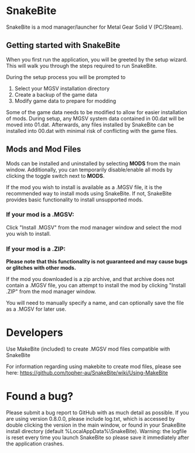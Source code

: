 # SnakeBite
SnakeBite is a mod manager/launcher for Metal Gear Solid V (PC/Steam).

## Getting started with SnakeBite
When you first run the application, you will be greeted by the setup wizard. This will walk you through the steps required to run SnakeBite.

During the setup process you will be prompted to
1. Select your MGSV installation directory
2. Create a backup of the game data
3. Modify game data to prepare for modding
 
Some of the game data needs to be modified to allow for easier installation of mods. During setup, any MGSV system data contained in 00.dat will be moved into 01.dat. Afterwards, any files installed by SnakeBite can be installed into 00.dat with minimal risk of conflicting with the game files.

## Mods and Mod Files
Mods can be installed and uninstalled by selecting **MODS** from the main window. Additionally, you can temporarily disable/enable all mods by clicking the toggle switch next to **MODS**.

If the mod you wish to install is available as a .MGSV file, it is the recommended way to install mods using SnakeBite. If not, SnakeBite provides basic functionality to install unsupported mods.

### If your mod is a **.MGSV**:

Click "Install .MGSV" from the mod manager window and select the mod you wish to install.

### If your mod is a **.ZIP**:

**Please note that this functionality is not guaranteed and may cause bugs or glitches with other mods.**

If the mod you downloaded is a zip archive, and that archive does not contain a .MGSV file, you can attempt to install the mod by clicking "Install .ZIP" from the mod manager window.

You will need to manually specify a name, and can optionally save the file as a .MGSV for later use.

# Developers

Use MakeBite (included) to create .MGSV mod files compatible with SnakeBite

For information regarding using makebite to create mod files, please see here: https://github.com/topher-au/SnakeBite/wiki/Using-MakeBite

# Found a bug?

Please submit a bug report to GitHub with as much detail as possible. If you are using version 0.8.0.0, please include log.txt, which is accessed by double clicking the version in the main window, or found in your SnakeBite install directory (default %LocalAppData%\SnakeBite). Warning: the logfile is reset every time you launch SnakeBite so please save it immediately after the application crashes.
